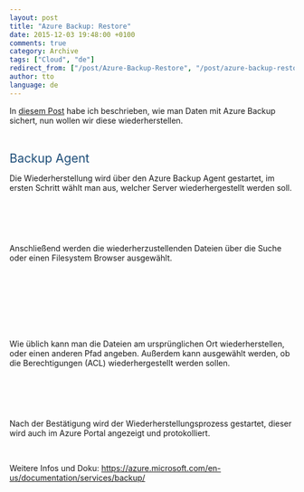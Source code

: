 ```yaml
---
layout: post
title: "Azure Backup: Restore"
date: 2015-12-03 19:48:00 +0100
comments: true
category: Archive
tags: ["Cloud", "de"]
redirect_from: ["/post/Azure-Backup-Restore", "/post/azure-backup-restore"]
author: tto
language: de
---
```

<!-- more -->
<p>In <a href="/post/Azure-Backup.aspx">diesem Post</a> habe ich beschrieben, wie man Daten mit Azure Backup sichert, nun wollen wir diese wiederherstellen.
</p><p>&nbsp;
&nbsp;</p><p><span style="color:#1e4e79; font-size:16pt">Backup Agent
</span></p><p>Die Wiederherstellung wird über den Azure Backup Agent gestartet, im ersten Schritt wählt man aus, welcher Server wiederhergestellt werden soll.
</p><p>&nbsp;
&nbsp;</p><p><img src="/assets/archive/112615_1448_AzureBackup1.png" alt="">
	</p><p>&nbsp;
&nbsp;</p><p>Anschließend werden die wiederherzustellenden Dateien über die Suche oder einen Filesystem Browser ausgewählt. 
</p><p>&nbsp;
&nbsp;</p><p><img src="/assets/archive/112615_1448_AzureBackup2.png" alt="">
	</p><p>&nbsp;
&nbsp;</p><p><img src="/assets/archive/112615_1448_AzureBackup3.png" alt="">
	</p><p>&nbsp;
&nbsp;</p><p>Wie üblich kann man die Dateien am ursprünglichen Ort wiederherstellen, oder einen anderen Pfad angeben. Außerdem kann ausgewählt werden, ob die Berechtigungen (ACL) wiederhergestellt werden sollen. 
</p><p>&nbsp;
&nbsp;</p><p><img src="/assets/archive/112615_1448_AzureBackup4.png" alt="">
	</p><p>&nbsp;
&nbsp;</p><p>Nach der Bestätigung wird der Wiederherstellungsprozess gestartet, dieser wird auch im Azure Portal angezeigt und protokolliert.
</p><p>
&nbsp;</p><p>Weitere Infos und Doku: <a href="https://azure.microsoft.com/en-us/documentation/services/backup/">https://azure.microsoft.com/en-us/documentation/services/backup/</a></p>

